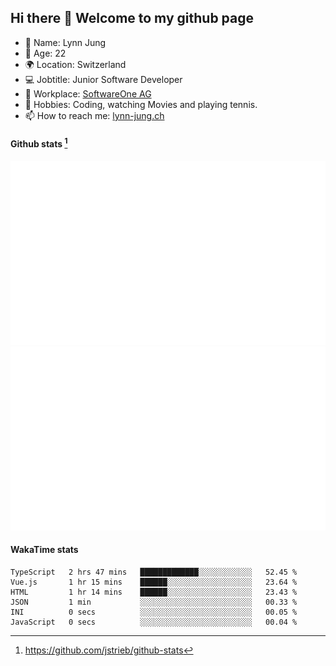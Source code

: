 ## Hi there 👋 Welcome to my github page

- 🧑 Name: Lynn Jung
- 🔞 Age: 22
- 🌍 Location: Switzerland
- 💻 Jobtitle: Junior Software Developer
- 🏢 Workplace: [SoftwareOne AG](https://www.softwareone.com/)
- 🎾 Hobbies: Coding, watching Movies and playing tennis.
- 📫 How to reach me: [lynn-jung.ch](https://lynn-jung.ch/)


#### Github stats [^1]
![](https://github.com/lynn-jung/github-stats/blob/master/generated/overview.svg)  ![](https://github.com/lynn-jung/github-stats/blob/master/generated/languages.svg)


#### WakaTime stats
<!--START_SECTION:waka-->

```text
TypeScript   2 hrs 47 mins   █████████████░░░░░░░░░░░░   52.45 %
Vue.js       1 hr 15 mins    ██████░░░░░░░░░░░░░░░░░░░   23.64 %
HTML         1 hr 14 mins    ██████░░░░░░░░░░░░░░░░░░░   23.43 %
JSON         1 min           ░░░░░░░░░░░░░░░░░░░░░░░░░   00.33 %
INI          0 secs          ░░░░░░░░░░░░░░░░░░░░░░░░░   00.05 %
JavaScript   0 secs          ░░░░░░░░░░░░░░░░░░░░░░░░░   00.04 %
```

<!--END_SECTION:waka-->

[^1]: https://github.com/jstrieb/github-stats
